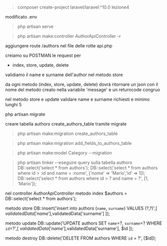>composer create-project laravel/laravel:^10.0 lezione4

modificato .env

>php artisan serve

>php artisan make:controller AuthorApiController -r

aggiungere route /authors nel file delle rotte api.php

creiamo su POSTMAN le request per
- index, store, update, delete

validiamo il name e surname dell'author nel metodo store

da ogni metodo (index, store, update, delete) dovrà ritornare un json con il nome del metodo creato nella variabile 'message' e un returncode congruo

nel metodo store e update validare name e surname richiesti e minimo lunghi 5

php artisan migrate

creare tabella authors create_authors_table tramite migrate
> php artisan make:migration create_authors_table

> php artisan make:migration add_fields_to_authors_table      

> php artisan make:model Category --migration 

> php artisan tinker
--eseguire query sulla tabella authors
> DB::select('select * from authors');
> DB::select('select * from authors where id > :id and name = :nome', ['nome' => 'Mario','id' => 1]);   
> DB::select('select * from authors where id > ? and name = ?', [1, 'Mario']);  

nel controller AuthorApiController
metodo index
$authors = DB::select('select * from authors'); 

metodo store
DB::insert('insert into authors (`name`, `surname`) VALUES (?,?)',[
    $validatedData['name'],$validatedData['surname']
]);

metodo update
DB::update('UPDATE authors SET `name`=?, `surname`=? WHERE `id`=?',[
            $validatedData['name'],$validatedData['surname'], $id
        ]);

metodo destroy
DB::delete('DELETE FROM authors WHERE `id` = ?', [$id]);
